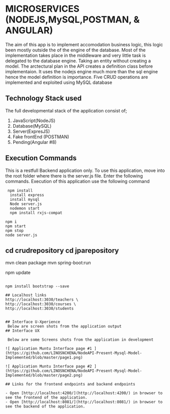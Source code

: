 # MICROSERVICES (NODEJS,MySQL,POSTMAN, & ANGULAR)

The aim of this app is to implement accomodation business logic, this logic been mostly outside the of the engine of the database. Most of the implementation takes place in the middleware and very little task is delegated to the database engine. Taking an entity without creating a model. The arctectural plan in the API creates a definition class before implementaion. It uses the nodejs engine much more than the sql engine hence the model definition is importance. Five CRUD operations are implemented and exploited using MySQL database

## Technology Stack used

The full developmental stack of the application consist of;
1. JavaScript(NodeJS)
2. Database(MySQL)
3. Server(ExpresJS)
4. Fake frontEnd (POSTMAN)
5. Pending(Angular #8)

## Execution Commands

This is a restfull Backend application only. To use this application, move into the root folder where there is the server.js file. Enter the following commands. Execution of this application use the following command

```
 npm install
  install express
  install mysql
  Node server.js
  nodemon start
  npm install rxjs-compat

npm i
npm start
npm stop
node server.js

```

cd crudrepository
cd jparepository
---------------------
mvn clean package
mvn spring-boot:run

npm update

```

npm install bootstrap --save

## Localhost links
http://localhost:3030/teachers \
http://localhost:3030/courses \
http://localhost:3030/students


## Interface U-Xperience
 Below are screen shots from the application output
## Interface UX

 Below are some Screens shots from the application in development

![ Application Muntu Interface page #1 ](https://github.com/LINOSNCHENA/NodeAPI-Present-Mysql-Model-Implemented/blob/master/page1.png)

![ Application Muntu Interface page #2 ](https://github.com/LINOSNCHENA/NodeAPI-Present-Mysql-Model-Implemented/blob/master/page2.png)

## Links for the frontend endpoints and backend endpoints

- Open [http://localhost:4200/](http://localhost:4200/) in browser to see the frontend of the application.
- Open [http://localhost:8081/](http://localhost:8081/) in browser to see the backend of the application.
